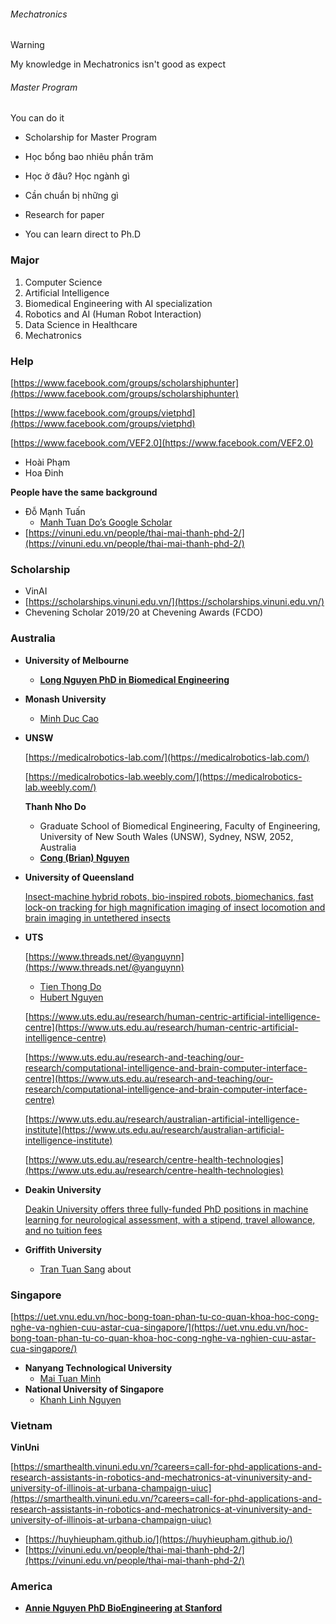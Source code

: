###### Mechatronics

> [!warning] 
> My knowledge in Mechatronics isn't good as expect

###### Master Program

You can do it

- Scholarship for Master Program
- Học bổng bao nhiêu phần trăm
- Học ở đâu? Học ngành gì
- Cần chuẩn bị những gì
- Research for paper

- You can learn direct to Ph.D

### Major

1. Computer Science
2. Artificial Intelligence
3. Biomedical Engineering with AI specialization
4. Robotics and AI (Human Robot Interaction)
5. Data Science in Healthcare
6. Mechatronics

### Help

[https://www.facebook.com/groups/scholarshiphunter](https://www.facebook.com/groups/scholarshiphunter)

[https://www.facebook.com/groups/vietphd](https://www.facebook.com/groups/vietphd)

[https://www.facebook.com/VEF2.0](https://www.facebook.com/VEF2.0)

- Hoài Phạm
- Hoa Đinh

**People have the same background**

- Đỗ Mạnh Tuấn
    - [Manh Tuan Do’s Google Scholar](https://scholar.google.com/citations?user=0AdKxPkAAAAJ&hl=en&oi=sra)
- [https://vinuni.edu.vn/people/thai-mai-thanh-phd-2/](https://vinuni.edu.vn/people/thai-mai-thanh-phd-2/)

### Scholarship

- VinAI
- [https://scholarships.vinuni.edu.vn/](https://scholarships.vinuni.edu.vn/)
- Chevening Scholar 2019/20 at Chevening Awards (FCDO)

### Australia

- **University of Melbourne**
    
    - [**Long Nguyen PhD in Biomedical Engineering**](https://www.linkedin.com/in/longvhnguyen/)
- **Monash University**
    
    - [Minh Duc Cao](https://scholar.google.com/citations?user=5uZ3O4sAAAAJ&hl=en)
- **UNSW**
    
    [https://medicalrobotics-lab.com/](https://medicalrobotics-lab.com/)
    
    [https://medicalrobotics-lab.weebly.com/](https://medicalrobotics-lab.weebly.com/)
    
    **Thanh Nho Do**
    
    - Graduate School of Biomedical Engineering, Faculty of Engineering, University of New South Wales (UNSW), Sydney, NSW, 2052, Australia
    - [**Cong (Brian) Nguyen**](https://www.linkedin.com/in/chicong-brian/)
- **University of Queensland**
    
    [Insect-machine hybrid robots, bio-inspired robots, biomechanics, fast lock-on tracking for high magnification imaging of insect locomotion and brain imaging in untethered insects](https://www.facebook.com/groups/14115377990/user/100000791280179/)
    
- **UTS**
    
    [https://www.threads.net/@yanguynn](https://www.threads.net/@yanguynn)
    
    - [Tien Thong Do](https://www.facebook.com/groups/14115377990/user/100000406471894/)
    - [Hubert Nguyen](https://www.facebook.com/groups/14115377990/user/100000104374361/)
    
    [https://www.uts.edu.au/research/human-centric-artificial-intelligence-centre](https://www.uts.edu.au/research/human-centric-artificial-intelligence-centre)
    
    [https://www.uts.edu.au/research-and-teaching/our-research/computational-intelligence-and-brain-computer-interface-centre](https://www.uts.edu.au/research-and-teaching/our-research/computational-intelligence-and-brain-computer-interface-centre)
    
    [https://www.uts.edu.au/research/australian-artificial-intelligence-institute](https://www.uts.edu.au/research/australian-artificial-intelligence-institute)
    
    [https://www.uts.edu.au/research/centre-health-technologies](https://www.uts.edu.au/research/centre-health-technologies)
    
- **Deakin University**
    
    [Deakin University offers three fully-funded PhD positions in machine learning for neurological assessment, with a stipend, travel allowance, and no tuition fees](https://www.facebook.com/groups/vietphd/posts/10160350539127991/)
    
- **Griffith University**
    
    - [Tran Tuan Sang](https://www.facebook.com/groups/14115377990/user/100003098084244/) about

### Singapore

[https://uet.vnu.edu.vn/hoc-bong-toan-phan-tu-co-quan-khoa-hoc-cong-nghe-va-nghien-cuu-astar-cua-singapore/](https://uet.vnu.edu.vn/hoc-bong-toan-phan-tu-co-quan-khoa-hoc-cong-nghe-va-nghien-cuu-astar-cua-singapore/)

- **Nanyang Technological University**
    - [Mai Tuan Minh](https://www.facebook.com/groups/2069421729981874/user/100004008679751/)
- **National University of Singapore**
    - [Khanh Linh Nguyen](https://www.linkedin.com/in/linhnguyenkhanh/)

### Vietnam

**VinUni**

[https://smarthealth.vinuni.edu.vn/?careers=call-for-phd-applications-and-research-assistants-in-robotics-and-mechatronics-at-vinuniversity-and-university-of-illinois-at-urbana-champaign-uiuc](https://smarthealth.vinuni.edu.vn/?careers=call-for-phd-applications-and-research-assistants-in-robotics-and-mechatronics-at-vinuniversity-and-university-of-illinois-at-urbana-champaign-uiuc)

- [https://huyhieupham.github.io/](https://huyhieupham.github.io/)
- [https://vinuni.edu.vn/people/thai-mai-thanh-phd-2/](https://vinuni.edu.vn/people/thai-mai-thanh-phd-2/)

### America

- [**Annie Nguyen PhD BioEngineering at Stanford**](https://www.linkedin.com/in/nghinguyen295/)


